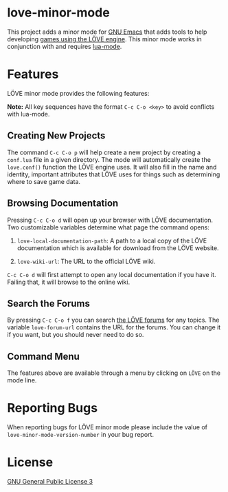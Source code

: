 love-minor-mode
===============

This project adds a minor mode for [GNU Emacs][emacs] that adds tools
to help developing [games using the LÖVE engine][love].  This minor
mode works in conjunction with and requires [lua-mode][luamode].



Features
========

LÖVE minor mode provides the following features:

**Note:** All key sequences have the format `C-c C-o <key>` to avoid
conflicts with lua-mode.


Creating New Projects
---------------------

The command `C-c C-o p` will help create a new project by creating a
`conf.lua` file in a given directory.  The mode will automatically
create the `love.conf()` function the LÖVE engine uses.  It will also
fill in the name and identity, important attributes that LÖVE uses for
things such as determining where to save game data.


Browsing Documentation
----------------------

Pressing `C-c C-o d` will open up your browser with LÖVE documentation.
Two customizable variables determine what page the command opens:

1. `love-local-documentation-path`: A path to a local copy of the LÖVE
documentation which is available for download from the LÖVE website.

2. `love-wiki-url`: The URL to the official LÖVE wiki.

`C-c C-o d` will first attempt to open any local documentation if you
have it.  Failing that, it will browse to the online wiki.


Search the Forums
-----------------

By pressing `C-c C-o f` you can search [the LÖVE forums][forums] for any
topics.  The variable `love-forum-url` contains the URL for the
forums.  You can change it if you want, but you should never need to
do so.


Command Menu
------------

The features above are available through a menu by clicking on `LÖVE`
on the mode line.



Reporting Bugs
==============

When reporting bugs for LÖVE minor mode please include the value of
`love-minor-mode-version-number` in your bug report.



License
=======

[GNU General Public License 3][gpl]



[gpl]: http://www.gnu.org/copyleft/gpl.html
[emacs]: http://www.gnu.org/software/emacs/
[love]: http://love2d.org/
[ewiki]: http://www.emacswiki.org/cgi-bin/wiki/
[luamode]: http://immerrr.github.com/lua-mode/
[forums]: https://love2d.org/forums/
